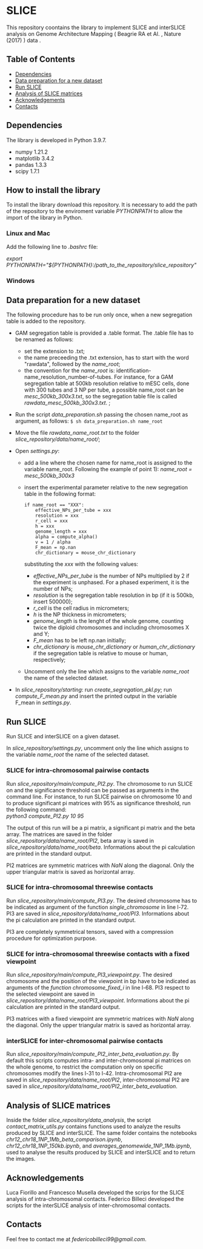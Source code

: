 # SLICE 

This repository coontains the library to implement SLICE and interSLICE analysis on Genome Architecture Mapping ( Beagrie RA et Al. , Nature (2017) ) data .

## Table of Contents
* [Dependencies](#dependencies)
* [Data preparation for a new dataset](#data-preparation-for-a-new-dataset)
* [Run SLICE](#run-slice)
* [Analysis of SLICE matrices](#analysis-of-slice-matrices)
* [Acknowledgements](#acknowledgements)
* [Contacts](#contacts)


## Dependencies

The library is developed in Python 3.9.7.

- numpy 1.21.2
- matplotlib 3.4.2
- pandas 1.3.3
- scipy 1.7.1

## How to install the library 

To install the library download this repository. It is necessary to add the path of the repository to the enviroment variable _PYTHONPATH_ to allow the import of the library in Python.

### Linux and Mac

Add the following line to _.bashrc_ file:

_export PYTHONPATH="${PYTHONPATH}:/path_to_the_repository/slice_repository"_

### Windows

## Data preparation for a new dataset

The following procedure has to be run only once, when a new segregation table is added to the repository.
- GAM segregation table is provided a .table format. The .table file has to be renamed as follows:
  * set the extension to .txt;
  * the name preceeding the .txt extension, has to start with the word "rawdata", followed by the _name_root_;
  * the convention for the _name_root_ is: identification-name_resolution_number-of-tubes. For instance, for a GAM segregation table at 500kb resolution relative to mESC cells, done with 300 tubes and 3 NP per tube, a possible name_root can be _mesc_500kb_300x3.txt_, so the segregation table file is called  _rawdata_mesc_500kb_300x3.txt_. ;

- Run the script _data_preparation.sh_ passing the chosen name_root as argument, as follows:   `$ sh data_preparation.sh name_root`

- Move the file _rawdata_name_root.txt_ to the folder _slice_repository/data/name_root/_;
- Open _settings.py_:
  - add a line where the chosen name for name_root is assigned to the variable name_root. Following the example of point 1): _name_root = mesc_500kb_300x3_
  - insert the experimental parameter relative to the new segregation table in the following format:    
    ```
    if name_root == "XXX":  
        effective_NPs_per_tube = xxx  
        resolution = xxx  
        r_cell = xxx  
        h = xxx   
        genome_length = xxx    
        alpha = compute_alpha()  
        v = 1 / alpha  
        F_mean = np.nan  
        chr_dictionary = mouse_chr_dictionary  
    ```
    substituting the _xxx_ with the following values:
  
    - _effective_NPs_per_tube_ is the number of NPs multiplied by 2 if the experiment is unphased. For a phased experiment, it is the number of NPs;
    - _resolution_ is the segregation table resolution in bp (if it is 500kb, insert 500000);
    - _r_cell_ is the cell radius in micrometers;
    - _h_ is the NP thickness in micrometers;
    - _genome_length_ is the lenght of the whole genome, counting twice the diploid chromosomes and including chromosomes X and Y;   
    - _F_mean_ has to be left np.nan initially;
    - _chr_dictionary_ is _mouse_chr_dictionary_ or _human_chr_dictionary_ if the segregation table is relative to mouse or human, respectively; 
   - Uncomment only the line which assigns to the variable _name_root_ the name of the selected dataset.

- In _slice_repository/starting_: run _create_segregation_pkl.py_; run _compute_F_mean.py_ and insert the printed output in the variable F_mean in _settings.py_. 

## Run SLICE 

Run SLICE and interSLICE on a given dataset.

In _slice_repository/settings.py_, uncomment only the line which assigns to the variable _name_root_ the name of the selected dataset.

### SLICE for intra-chromosomal pairwise contacts
Run _slice_repository/main/compute_PI2.py_. The chromosome to run SLICE on and the significance threshold can be passed as arguments in the command line. For instance, to run SLICE pairwise on chromosome 10 and to produce significant pi matrices with 95% as significance threshold, run the following command:  
_python3 compute_PI2.py 10 95_

The output of this run will be a pi matrix, a significant pi matrix and the beta array. The matrices are saved in the folder _slice_repository/data/name_root/PI2_, beta array is saved in _slice_repository/data/name_root/beta_. Informations about the pi calculation are printed in the standard output.  
  
PI2 matrices are symmetric matrices with _NaN_ along the diagonal. Only the upper triangular matrix is saved as horizontal array.

### SLICE for intra-chromosomal threewise contacts

Run _slice_repository/main/compute_PI3.py_. The desired chromosome has to be indicated as argument of the function _single_chromosome_ in line l-72. PI3 are saved in _slice_repository/data/name_root/PI3_. Informations about the pi calculation are printed in the standard output.  
  
PI3 are completely symmetrical tensors, saved with a compression procedure for optimization purpose.

### SLICE for intra-chromosomal threewise contacts with a fixed viewpoint

Run _slice_repository/main/compute_PI3_viewpoint.py_. The desired chromosome and the position of the viewpoint in bp have to be indicated as arguments of the _function chromosome_fixed_i_ in line l-68. PI3 respect to the selected viewpoint are saved in _slice_repository/data/name_root/PI3_viewpoint_. Informations about the pi calculation are printed in the standard output.  

PI3 matrices with a fixed viewpoint are symmetric matrices with _NaN_ along the diagonal. Only the upper triangular matrix is saved as horizontal array.

### interSLICE for inter-chromosomal pairwise contacts

Run _slice_repository/main/compute_PI2_inter_beta_evaluation.py_. By default this scripts computes intra- and inter-chromosomal pi matrices on the whole genome, to restrict the computation only on specific chromosomes modify the lines l-31 to l-42. Intra-chromosomal PI2 are saved in _slice_repository/data/name_root/PI2_, inter-chromosomal PI2 are saved in _slice_repository/data/name_root/PI2_inter_beta_evaluation_.  

## Analysis of SLICE matrices

Inside the folder _slice_repository/data_analysis_, the script _contact_matrix_utils.py_ contains functions used to analyze the results produced by SLICE and interSLICE. 
The same folder contains the notebooks _chr12_chr18_1NP_1Mb_beta_comparison.ipynb_,  _chr12_chr18_1NP_150kb.ipynb_, and _averages_genomewide_1NP_1Mb.ipynb_, used to analyse the results produced by SLICE and interSLICE and to return the images. 

## Acknowledgements

Luca Fiorillo and Francesco Musella developed the scrips for the SLICE analysis of intra-chromosomal contacts. Federico Billeci developed the scripts for the interSLICE analysis of inter-chromosomal contacts.  

## Contacts

Feel free to contact me at _federicobilleci99@gmail.com_.
